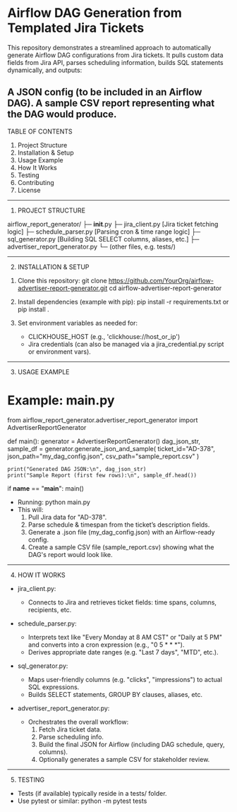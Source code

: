 # Airflow DAG Generation from Templated Jira Tickets

This repository demonstrates a streamlined approach to automatically generate Airflow DAG configurations from Jira tickets. It pulls custom data fields from Jira API, parses scheduling information, builds SQL statements dynamically, and outputs:

A JSON config (to be included in an Airflow DAG).
A sample CSV report representing what the DAG would produce.
--------------------------------------------------------------------------------
TABLE OF CONTENTS
1. Project Structure
2. Installation & Setup
3. Usage Example
4. How It Works
5. Testing
6. Contributing
7. License

--------------------------------------------------------------------------------
1. PROJECT STRUCTURE

airflow_report_generator/
├─ __init__.py
├─ jira_client.py        [Jira ticket fetching logic]
├─ schedule_parser.py    [Parsing cron & time range logic]
├─ sql_generator.py      [Building SQL SELECT columns, aliases, etc.]
├─ advertiser_report_generator.py
└─ (other files, e.g. tests/)

--------------------------------------------------------------------------------
2. INSTALLATION & SETUP

1) Clone this repository:
   git clone https://github.com/YourOrg/airflow-advertiser-report-generator.git
   cd airflow-advertiser-report-generator

2) Install dependencies (example with pip):
   pip install -r requirements.txt
   or 
   pip install .

3) Set environment variables as needed for:
   - CLICKHOUSE_HOST (e.g., 'clickhouse://host_or_ip')
   - Jira credentials (can also be managed via a jira_credential.py script or environment vars).

--------------------------------------------------------------------------------
3. USAGE EXAMPLE

# Example: main.py
from airflow_report_generator.advertiser_report_generator import AdvertiserReportGenerator

def main():
    generator = AdvertiserReportGenerator()
    dag_json_str, sample_df = generator.generate_json_and_sample(
        ticket_id="AD-378",
        json_path="my_dag_config.json",
        csv_path="sample_report.csv"
    )

    print("Generated DAG JSON:\n", dag_json_str)
    print("Sample Report (first few rows):\n", sample_df.head())

if __name__ == "__main__":
    main()

- Running:
  python main.py
- This will:
  1) Pull Jira data for "AD-378".
  2) Parse schedule & timespan from the ticket’s description fields.
  3) Generate a .json file (my_dag_config.json) with an Airflow-ready config.
  4) Create a sample CSV file (sample_report.csv) showing what the DAG's report would look like.

--------------------------------------------------------------------------------
4. HOW IT WORKS

- jira_client.py: 
  - Connects to Jira and retrieves ticket fields: time spans, columns, recipients, etc.

- schedule_parser.py:
  - Interprets text like "Every Monday at 8 AM CST" or "Daily at 5 PM" 
    and converts into a cron expression (e.g., "0 5 * * *").
  - Derives appropriate date ranges (e.g. "Last 7 days", "MTD", etc.).

- sql_generator.py:
  - Maps user-friendly columns (e.g. "clicks", "impressions") to actual SQL expressions.
  - Builds SELECT statements, GROUP BY clauses, aliases, etc.

- advertiser_report_generator.py:
  - Orchestrates the overall workflow:
    1) Fetch Jira ticket data.
    2) Parse scheduling info.
    3) Build the final JSON for Airflow (including DAG schedule, query, columns).
    4) Optionally generates a sample CSV for stakeholder review.

--------------------------------------------------------------------------------
5. TESTING

- Tests (if available) typically reside in a tests/ folder.
- Use pytest or similar:
  python -m pytest tests
